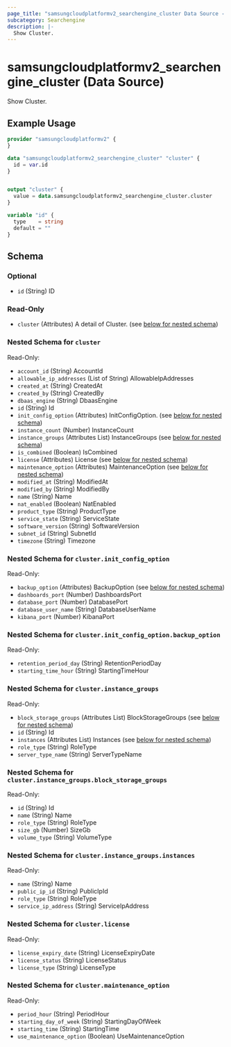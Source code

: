 ```yaml
---
page_title: "samsungcloudplatformv2_searchengine_cluster Data Source - samsungcloudplatformv2"
subcategory: Searchengine
description: |-
  Show Cluster.
---
```


# samsungcloudplatformv2_searchengine_cluster (Data Source)

Show Cluster.

## Example Usage

```terraform
provider "samsungcloudplatformv2" {
}

data "samsungcloudplatformv2_searchengine_cluster" "cluster" {
  id = var.id
}


output "cluster" {
  value = data.samsungcloudplatformv2_searchengine_cluster.cluster
}

variable "id" {
  type    = string
  default = ""
}
```

<!-- schema generated by tfplugindocs -->
## Schema

### Optional

- `id` (String) ID

### Read-Only

- `cluster` (Attributes) A detail of Cluster. (see [below for nested schema](#nestedatt--cluster))

<a id="nestedatt--cluster"></a>
### Nested Schema for `cluster`

Read-Only:

- `account_id` (String) AccountId
- `allowable_ip_addresses` (List of String) AllowableIpAddresses
- `created_at` (String) CreatedAt
- `created_by` (String) CreatedBy
- `dbaas_engine` (String) DbaasEngine
- `id` (String) Id
- `init_config_option` (Attributes) InitConfigOption. (see [below for nested schema](#nestedatt--cluster--init_config_option))
- `instance_count` (Number) InstanceCount
- `instance_groups` (Attributes List) InstanceGroups (see [below for nested schema](#nestedatt--cluster--instance_groups))
- `is_combined` (Boolean) IsCombined
- `license` (Attributes) License (see [below for nested schema](#nestedatt--cluster--license))
- `maintenance_option` (Attributes) MaintenanceOption (see [below for nested schema](#nestedatt--cluster--maintenance_option))
- `modified_at` (String) ModifiedAt
- `modified_by` (String) ModifiedBy
- `name` (String) Name
- `nat_enabled` (Boolean) NatEnabled
- `product_type` (String) ProductType
- `service_state` (String) ServiceState
- `software_version` (String) SoftwareVersion
- `subnet_id` (String) SubnetId
- `timezone` (String) Timezone

<a id="nestedatt--cluster--init_config_option"></a>
### Nested Schema for `cluster.init_config_option`

Read-Only:

- `backup_option` (Attributes) BackupOption (see [below for nested schema](#nestedatt--cluster--init_config_option--backup_option))
- `dashboards_port` (Number) DashboardsPort
- `database_port` (Number) DatabasePort
- `database_user_name` (String) DatabaseUserName
- `kibana_port` (Number) KibanaPort

<a id="nestedatt--cluster--init_config_option--backup_option"></a>
### Nested Schema for `cluster.init_config_option.backup_option`

Read-Only:

- `retention_period_day` (String) RetentionPeriodDay
- `starting_time_hour` (String) StartingTimeHour



<a id="nestedatt--cluster--instance_groups"></a>
### Nested Schema for `cluster.instance_groups`

Read-Only:

- `block_storage_groups` (Attributes List) BlockStorageGroups (see [below for nested schema](#nestedatt--cluster--instance_groups--block_storage_groups))
- `id` (String) Id
- `instances` (Attributes List) Instances (see [below for nested schema](#nestedatt--cluster--instance_groups--instances))
- `role_type` (String) RoleType
- `server_type_name` (String) ServerTypeName

<a id="nestedatt--cluster--instance_groups--block_storage_groups"></a>
### Nested Schema for `cluster.instance_groups.block_storage_groups`

Read-Only:

- `id` (String) Id
- `name` (String) Name
- `role_type` (String) RoleType
- `size_gb` (Number) SizeGb
- `volume_type` (String) VolumeType


<a id="nestedatt--cluster--instance_groups--instances"></a>
### Nested Schema for `cluster.instance_groups.instances`

Read-Only:

- `name` (String) Name
- `public_ip_id` (String) PublicIpId
- `role_type` (String) RoleType
- `service_ip_address` (String) ServiceIpAddress



<a id="nestedatt--cluster--license"></a>
### Nested Schema for `cluster.license`

Read-Only:

- `license_expiry_date` (String) LicenseExpiryDate
- `license_status` (String) LicenseStatus
- `license_type` (String) LicenseType


<a id="nestedatt--cluster--maintenance_option"></a>
### Nested Schema for `cluster.maintenance_option`

Read-Only:

- `period_hour` (String) PeriodHour
- `starting_day_of_week` (String) StartingDayOfWeek
- `starting_time` (String) StartingTime
- `use_maintenance_option` (Boolean) UseMaintenanceOption